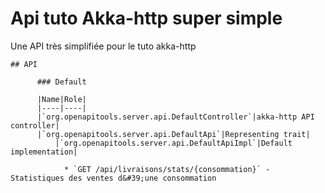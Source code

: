 # Api tuto Akka-http super simple

Une API très simplifiée pour le tuto akka-http


    ## API

          ### Default

          |Name|Role|
          |----|----|
          |`org.openapitools.server.api.DefaultController`|akka-http API controller|
          |`org.openapitools.server.api.DefaultApi`|Representing trait|
              |`org.openapitools.server.api.DefaultApiImpl`|Default implementation|

                * `GET /api/livraisons/stats/{consommation}` - Statistiques des ventes d&#39;une consommation

